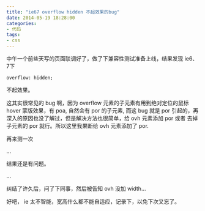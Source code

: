 ```yaml
---
title: "ie67 overflow hidden 不起效果的bug"
date: 2014-05-19 18:28:00
categories:
- 代码
tags:
- css
---
```


中午一个前些天写的页面联调好了，做了下兼容性测试准备上线，结果发现 ie6、7下

```
overflow: hidden;
```

不起效果。

这其实很常见的 bug 啊，因为 overflow 元素的子元素有用到绝对定位的鼠标 hover 蒙版效果，有 poa, 自然会有 por 的子元素, 而这 bug 就是 por 引起的，再深入的原因也没了解过，但是解决方法也很简单，给 ovh 元素添加 por 或者 去掉子元素的 por 就行。所以这里我果断给 ovh 元素添加了 por.

再来测一次

...

结果还是有问题。

...

纠结了许久后，问了下同事，然后被告知 ovh 没加 width...

好吧， ie 太不智能，宽高什么都不能自适应，记录下，以免下次又忘了。
